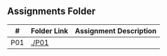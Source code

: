 ##  Assignments Folder

|   #   | Folder Link | Assignment Description |
| :---: | ----------- | ---------------------- |
|  P01  | [./P01](P01)|                        |
